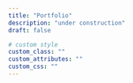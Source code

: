 ```yaml
---
title: "Portfolio"
description: "under construction"
draft: false

# custom style
custom_class: "" 
custom_attributes: "" 
custom_css: ""
---
```

